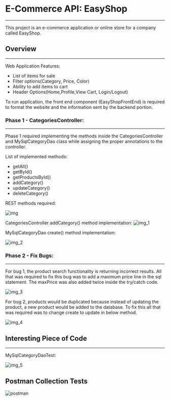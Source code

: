 # E-Commerce API: EasyShop
___
This project is an e-commerce application or online store for a company called
EasyShop. 
## Overview
___
Web Application Features:
* List of items for sale
* Filter options(Category, Price, Color)
* Ability to add items to cart
* Header Options(Home,Profile,View Cart, Login/Logout)

To run application, the front end component (EasyShopFrontEnd) is required to format the website 
and the information sent by the backend portion.


### Phase 1 -  CategoriesController:
___
Phase 1 required implementing the methods inside the CategoriesController 
and MySqlCategoryDao class while assigning the proper annotations to the controller. 

List of implemented methods:
* getAll()
* getById()
* getProductsById()
* addCategory()
* updateCategory()
* deleteCategory()

REST methods required:

![img](https://github.com/CristiSavca/EasyShop/assets/58373811/c5c4c009-4dc4-4c06-82b8-21dbe7ef26df)

CategoriesController addCategory() method implementation:
![img_1](https://github.com/CristiSavca/EasyShop/assets/58373811/4a11608b-87b3-425b-b152-2f5216efa44c)

MySqlCategoryDao create() method implementation:

![img_2](https://github.com/CristiSavca/EasyShop/assets/58373811/ec3f1eff-a2ce-49b2-93b7-17248cb1a5aa)

### Phase 2 -  Fix Bugs:
___

For bug 1, the product search functionality is returning incorrect results.
All that was required to fix this bug was to add a maximum price line in 
the sql statement. The maxPrice was also added twice inside the try/catch code.

![img_3](https://github.com/CristiSavca/EasyShop/assets/58373811/ce4c9a02-96da-4b42-ad9e-9d4170b19aaf)

For bug 2, products would be duplicated because instead of updating the product,
a new product would be added to the database. To fix this all that was required was to
change create to update in below method.

![img_4](https://github.com/CristiSavca/EasyShop/assets/58373811/e6bf18b4-4a2c-4d19-ba25-bedc4526d258)

## Interesting Piece of Code
___

MySqlCategoryDaoTest:

![img_5](https://github.com/CristiSavca/EasyShop/assets/58373811/c0395841-c05a-4f05-a1a3-2dd0f5c82209)

## Postman Collection Tests

![postman](https://github.com/CristiSavca/EasyShop/assets/58373811/87f317bd-5cf5-439e-895d-a72c8dd96420)
